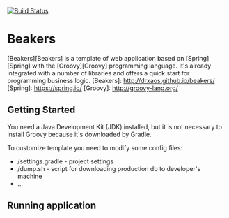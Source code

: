 [![Build Status](https://travis-ci.org/drxaos/beakers.svg?branch=master)](https://travis-ci.org/drxaos/beakers)

Beakers
===

[Beakers][Beakers] is a template of web application based on [Spring][Spring] with the [Groovy][Groovy] programming language. It's already integrated with a number of libraries and offers a quick start for programming business logic.
[Beakers]: http://drxaos.github.io/beakers/
[Spring]: https://spring.io/
[Groovy]: http://groovy-lang.org/

Getting Started
---

You need a Java Development Kit (JDK) installed, but it is not necessary to install Groovy because it's downloaded by Gradle.

To customize template you need to modify some config files:

* /settings.gradle - project settings
* /dump.sh - script for downloading production db to developer's machine
* ...

Running application
---


